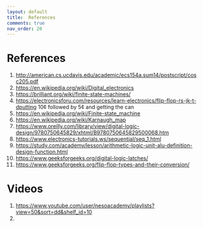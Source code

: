 ```yaml
---
layout: default
title:  References
comments: true
nav_order: 20
---
```


# References

1. http://american.cs.ucdavis.edu/academic/ecs154a.sum14/postscript/cosc205.pdf
2. https://en.wikipedia.org/wiki/Digital_electronics
3. https://brilliant.org/wiki/finite-state-machines/
4. https://electronicsforu.com/resources/learn-electronics/flip-flop-rs-jk-t-dputting 10¢ followed by 5¢ and getting the can
5. https://en.wikipedia.org/wiki/Finite-state_machine
6. https://en.wikipedia.org/wiki/Karnaugh_map
7. https://www.oreilly.com/library/view/digital-logic-design/9780750645829/xhtml/B9780750645829500068.htm
8. https://www.electronics-tutorials.ws/sequential/seq_1.html
9. https://study.com/academy/lesson/arithmetic-logic-unit-alu-definition-design-function.html
10. https://www.geeksforgeeks.org/digital-logic-latches/
11. https://www.geeksforgeeks.org/flip-flop-types-and-their-conversion/

# Videos
1. https://www.youtube.com/user/nesoacademy/playlists?view=50&sort=dd&shelf_id=10
2. 


